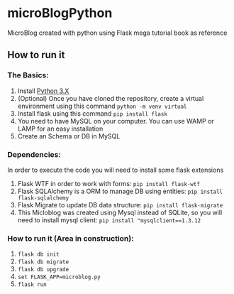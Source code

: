 # microBlogPython
MicroBlog created with python using Flask mega tutorial book as reference

## How to run it

### The Basics:
1. Install [Python 3.X](https://www.python.org/downloads/)  
2. (Optional) Once you have cloned the repository, create a virtual environment using this command  `python -m venv virtual`
3. Install flask using this command `pip install flask`
4. You need to have MySQL on your computer. You can use WAMP or LAMP for an easy installation
5. Create an Schema or DB in MySQL

### Dependencies:
In order to execute the code you will need to install some flask extensions
1. Flask WTF in order to work with forms: `pip install flask-wtf`
2. Flask SQLAlchemy is a ORM to manage DB using entities: `pip install flask-sqlalchemy`
3. Flask Migrate to update DB data structure: `pip install flask-migrate`
4. This Micloblog was created using Mysql instead of SQLite, so you will need to install mysql client: `pip install "mysqlclient==1.3.12`

### How to run it (Area in construction):
1. `flask db init`
2. `flask db migrate`
3. `flask db upgrade`
3. `set FLASK_APP=microblog.py`
4. `flask run`

